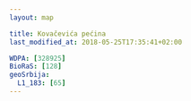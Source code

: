 ```yaml
---
layout: map

title: Kovačevića pećina
last_modified_at: 2018-05-25T17:35:41+02:00

WDPA: [328925]
BioRaS: [128]
geoSrbija:
  L1_183: [65]
---
```


